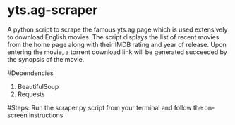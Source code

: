 # yts.ag-scraper

A python script to scrape the famous yts.ag page which is used extensively to download English movies. The script displays the list of recent movies from the home page along with their IMDB rating and year of release. Upon entering the movie, a torrent download link will be generated succeeded by the synopsis of the movie. 

#Dependencies
1. BeautifulSoup
2. Requests

#Steps:
Run the scraper.py script from your terminal and follow the on-screen instructions.
